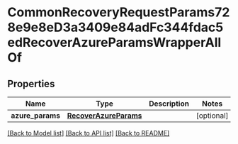 # CommonRecoveryRequestParams728e9e8eD3a3409e84adFc344fdac5edRecoverAzureParamsWrapperAllOf


## Properties
Name | Type | Description | Notes
------------ | ------------- | ------------- | -------------
**azure_params** | [**RecoverAzureParams**](RecoverAzureParams.md) |  | [optional] 

[[Back to Model list]](../README.md#documentation-for-models) [[Back to API list]](../README.md#documentation-for-api-endpoints) [[Back to README]](../README.md)


